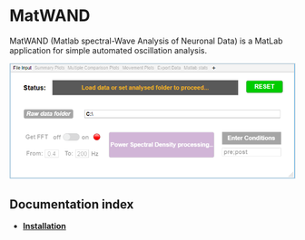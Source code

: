 # MatWAND 
 MatWAND (Matlab spectral-Wave Analysis of Neuronal Data) is a MatLab application for simple automated oscillation analysis.
 
 ![Banner](/Images/Interface.PNG)
 
 
 ## Documentation index
- **[Installation](/Docs/Install.md)**
 

